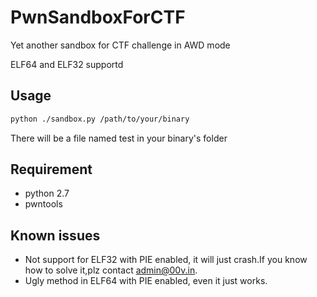 # PwnSandboxForCTF
Yet another sandbox for CTF challenge in AWD mode

ELF64 and ELF32 supportd

## Usage

```bash
python ./sandbox.py /path/to/your/binary
```
There will be a file named test in your binary's folder

## Requirement

* python 2.7
* pwntools

## Known issues

* Not support for ELF32 with PIE enabled, it will just crash.If you know how to solve it,plz contact admin@00v.in.
* Ugly method in ELF64 with PIE enabled, even it just works.
